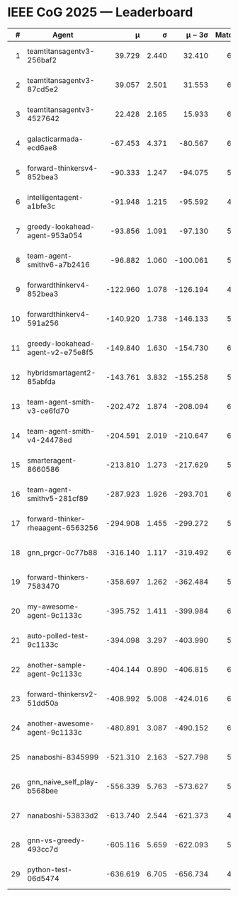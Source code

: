 # IEEE CoG 2025 — Leaderboard

| # | Agent | μ | σ | μ − 3σ | Matches | Updated |
|---:|---|---:|---:|---:|---:|---|
| 1 | teamtitansagentv3-256baf2 | 39.729 | 2.440 | 32.410 | 6268 | 2025-08-19 11:54 |
| 2 | teamtitansagentv3-87cd5e2 | 39.057 | 2.501 | 31.553 | 6252 | 2025-08-19 11:54 |
| 3 | teamtitansagentv3-4527642 | 22.428 | 2.165 | 15.933 | 6016 | 2025-08-19 11:54 |
| 4 | galacticarmada-ecd6ae8 | -67.453 | 4.371 | -80.567 | 6280 | 2025-08-19 11:54 |
| 5 | forward-thinkersv4-852bea3 | -90.333 | 1.247 | -94.075 | 5422 | 2025-08-19 11:54 |
| 6 | intelligentagent-a1bfe3c | -91.948 | 1.215 | -95.592 | 4966 | 2025-08-19 11:54 |
| 7 | greedy-lookahead-agent-953a054 | -93.856 | 1.091 | -97.130 | 5876 | 2025-08-19 11:54 |
| 8 | team-agent-smithv6-a7b2416 | -96.882 | 1.060 | -100.061 | 5940 | 2025-08-19 11:54 |
| 9 | forwardthinkerv4-852bea3 | -122.960 | 1.078 | -126.194 | 4976 | 2025-08-19 11:54 |
| 10 | forwardthinkerv4-591a256 | -140.920 | 1.738 | -146.133 | 5515 | 2025-08-19 11:54 |
| 11 | greedy-lookahead-agent-v2-e75e8f5 | -149.840 | 1.630 | -154.730 | 6216 | 2025-08-19 11:54 |
| 12 | hybridsmartagent2-85abfda | -143.761 | 3.832 | -155.258 | 5900 | 2025-08-19 11:54 |
| 13 | team-agent-smith-v3-ce6fd70 | -202.472 | 1.874 | -208.094 | 6722 | 2025-08-19 11:54 |
| 14 | team-agent-smith-v4-24478ed | -204.591 | 2.019 | -210.647 | 6522 | 2025-08-19 11:54 |
| 15 | smarteragent-8660586 | -213.810 | 1.273 | -217.629 | 5273 | 2025-08-19 11:54 |
| 16 | team-agent-smithv5-281cf89 | -287.923 | 1.926 | -293.701 | 6320 | 2025-08-19 11:54 |
| 17 | forward-thinker-rheaagent-6563256 | -294.908 | 1.455 | -299.272 | 5762 | 2025-08-19 11:54 |
| 18 | gnn_prgcr-0c77b88 | -316.140 | 1.117 | -319.492 | 6050 | 2025-08-19 11:54 |
| 19 | forward-thinkers-7583470 | -358.697 | 1.262 | -362.484 | 5540 | 2025-08-19 11:54 |
| 20 | my-awesome-agent-9c1133c | -395.752 | 1.411 | -399.984 | 6560 | 2025-08-19 11:54 |
| 21 | auto-polled-test-9c1133c | -394.098 | 3.297 | -403.990 | 5700 | 2025-08-19 11:54 |
| 22 | another-sample-agent-9c1133c | -404.144 | 0.890 | -406.815 | 6120 | 2025-08-19 11:54 |
| 23 | forward-thinkersv2-51dd50a | -408.992 | 5.008 | -424.016 | 6302 | 2025-08-19 11:54 |
| 24 | another-awesome-agent-9c1133c | -480.891 | 3.087 | -490.152 | 6660 | 2025-08-19 11:54 |
| 25 | nanaboshi-8345999 | -521.310 | 2.163 | -527.798 | 5280 | 2025-08-19 11:54 |
| 26 | gnn_naive_self_play-b568bee | -556.339 | 5.763 | -573.627 | 5160 | 2025-08-19 11:54 |
| 27 | nanaboshi-53833d2 | -613.740 | 2.544 | -621.373 | 4620 | 2025-08-19 11:54 |
| 28 | gnn-vs-greedy-493cc7d | -605.116 | 5.659 | -622.093 | 5160 | 2025-08-19 11:54 |
| 29 | python-test-06d5474 | -636.619 | 6.705 | -656.734 | 4950 | 2025-08-19 11:54 |
